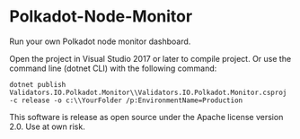 # Polkadot-Node-Monitor

Run your own Polkadot node monitor dashboard.

Open the project in Visual Studio 2017 or later to compile project. Or use the command line (dotnet CLI) with the following command:

`dotnet publish Validators.IO.Polkadot.Monitor\\Validators.IO.Polkadot.Monitor.csproj -c release -o c:\\YourFolder /p:EnvironmentName=Production`

This software is release as open source under the Apache license version 2.0. Use at own risk.
